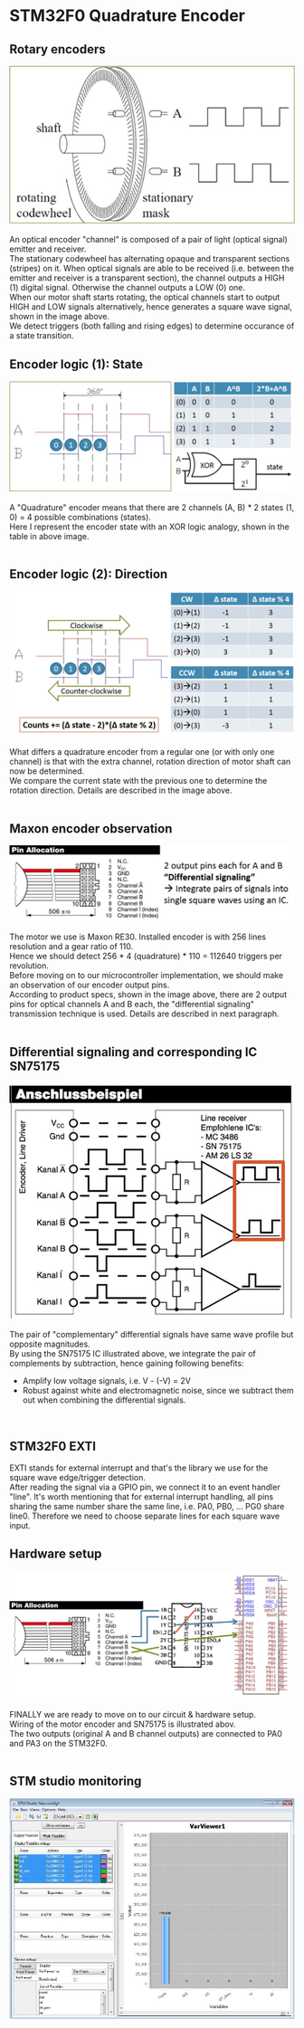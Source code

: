 # STM32F0 Quadrature Encoder

## Rotary encoders
![alt text](./src/rotary.jpg)  </br >
</br >
An optical encoder "channel" is composed of a pair of light (optical signal) emitter and receiver. </br >
The stationary codewheel has alternating opaque and transparent sections (stripes) on it. When optical signals are able to be received (i.e. between the emitter and receiver is a transparent section), the channel outputs a HIGH (1) digital signal. Otherwise the channel outputs a LOW (0) one. </br >
When our motor shaft starts rotating, the optical channels start to output HIGH and LOW signals alternatively, hence generates a square wave signal, shown in the image above. </br >
We detect triggers (both falling and rising edges) to determine occurance of a state transition.
</br >

## Encoder logic (1): State
![alt text](./src/logic.jpg)  </br >
</br >
A "Quadrature" encoder means that there are 2 channels (A, B) * 2 states (1, 0) = 4 possible combinations (states). </br >
Here I represent the encoder state with an XOR logic analogy, shown in the table in above image. </br >
</br >

## Encoder logic (2): Direction
![alt text](./src/direction.jpg)  </br >
</br >
What differs a quadrature encoder from a regular one (or with only one channel) is that with the extra channel, rotation direction of motor shaft can now be determined. </br >
We compare the current state with the previous one to determine the rotation direction. Details are described in the image above. </br >
</br >

## Maxon encoder observation
![alt text](./src/observation.jpg)  </br >
</br >
The motor we use is Maxon RE30. Installed encoder is with 256 lines resolution and a gear ratio of 110. </br >
Hence we should detect 256 * 4 (quadrature) * 110 = 112640 triggers per revolution. </br >
Before moving on to our microcontroller implementation, we should make an observation of our encoder output pins. </br >
According to product specs, shown in the image above, there are 2 output pins for optical channels A and B each, the "differential signaling" transmission technique is used. Details are described in next paragraph. </br >
</br >

## Differential signaling and corresponding IC SN75175
![alt text](./src/SN75175.jpg)  </br >
</br >
The pair of "complementary" differential signals have same wave profile but opposite magnitudes. </br >
By using the SN75175 IC illustrated above, we integrate the pair of complements by subtraction, hence gaining following benefits: </br >
- Amplify low voltage signals, i.e. V - (-V) = 2V </br >
- Robust against white and electromagnetic noise, since we subtract them out when combining the differential signals. </br >
</br >

## STM32F0 EXTI
EXTI stands for external interrupt and that's the library we use for the square wave edge/trigger detection. </br >
After reading the signal via a GPIO pin, we connect it to an event handler "line".
It's worth mentioning that for external interrupt handling, all pins sharing the same number share the same line, i.e. PA0, PB0, ... PG0 share line0. Therefore we need to choose separate lines for each square wave input.

## Hardware setup
![alt text](./src/hardwaresetup.jpg)  </br >
</br >
FINALLY we are ready to move on to our circuit & hardware setup. </br >
Wiring of the motor encoder and SN75175 is illustrated abov. </br >
The two outputs (original A and B channel outputs) are connected to PA0 and PA3 on the STM32F0. </br >
</br >

## STM studio monitoring
![alt text](./src/studio.JPG)  </br >
